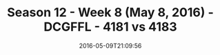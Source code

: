 ---
title: Season 12 - Week 8 (May 8, 2016) - DCGFFL - 4181 vs 4183
teams_score:
- team: 4181
  score:
- team: 4183
  score: 25
mvp: Sean Karson (Orange), Jack Miles (Olive)
game-ball: Isaac Voehringer (Orange), Brandon Waggoner (Olive)
season: 12
week: 8
date: '2016-05-09T21:09:56'
pageid: season-12-week-8-may-8-2016-4181-vs-4183
---